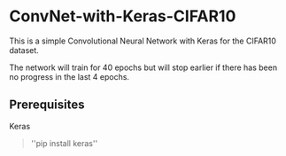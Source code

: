 # ConvNet-with-Keras-CIFAR10

This is a simple Convolutional Neural Network with Keras for the CIFAR10 dataset. 

The network will train for 40 epochs but will stop earlier if there has been no progress in the last 4 epochs.

## Prerequisites

Keras


> ''pip install keras'' 
